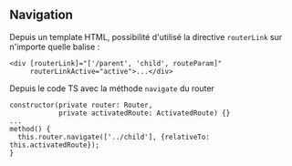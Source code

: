 ## Navigation

Depuis un template HTML, possibilité d'utilisé la directive `routerLink` sur n'importe quelle balise :

```
<div [routerLink]="['/parent', 'child', routeParam]" 
     routerLinkActive="active">...</div>
```

Depuis le code TS avec la méthode `navigate` du router

```
constructor(private router: Router,
            private activatedRoute: ActivatedRoute) {}
...
method() {
  this.router.navigate(['../child'], {relativeTo: this.activatedRoute});
}
```
